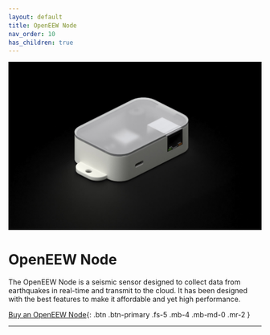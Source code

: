 ```yaml
---
layout: default
title: OpenEEW Node
nav_order: 10
has_children: true
---
```


![](/assets/images/sensor-citizen.jpg)

# OpenEEW Node

The OpenEEW Node is a seismic sensor designed to collect data from earthquakes in real-time and transmit to the cloud. It has been designed with the best features to make it affordable and yet high performance.

[Buy an OpenEEW Node](#getting-started){: .btn .btn-primary .fs-5 .mb-4 .mb-md-0 .mr-2 }

---
